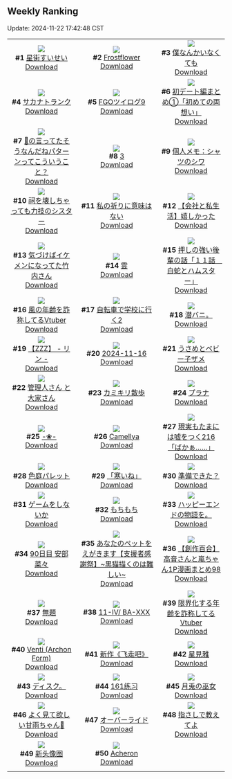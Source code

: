 ## Weekly Ranking
Update: 2024-11-22 17:42:48 CST

|      |      |      |
| :----: | :----: | :----: |
| ![](https://i.pixiv.re/c/240x480/img-master/img/2024/11/15/00/00/42/124301285_p0_master1200.jpg)<br>**#1** [星街すいせい](https://www.pixiv.net/artworks/124301285)<br>[Download](https://i.pixiv.re/img-original/img/2024/11/15/00/00/42/124301285_p0.png) | ![](https://i.pixiv.re/c/240x480/img-master/img/2024/11/17/00/30/14/124366833_p0_master1200.jpg)<br>**#2** [Frostflower](https://www.pixiv.net/artworks/124366833)<br>[Download](https://i.pixiv.re/img-original/img/2024/11/17/00/30/14/124366833_p0.png) | ![](https://i.pixiv.re/c/240x480/img-master/img/2024/11/16/15/08/37/124348674_p0_master1200.jpg)<br>**#3** [僕なんかいなくても](https://www.pixiv.net/artworks/124348674)<br>[Download](https://i.pixiv.re/img-original/img/2024/11/16/15/08/37/124348674_p0.jpg) |
| ![](https://i.pixiv.re/c/240x480/img-master/img/2024/11/15/07/30/02/124309128_p0_master1200.jpg)<br>**#4** [サカナトランク](https://www.pixiv.net/artworks/124309128)<br>[Download](https://i.pixiv.re/img-original/img/2024/11/15/07/30/02/124309128_p0.jpg) | ![](https://i.pixiv.re/c/240x480/img-master/img/2024/11/17/22/11/03/124396655_p0_master1200.jpg)<br>**#5** [FGOツイログ9](https://www.pixiv.net/artworks/124396655)<br>[Download](https://i.pixiv.re/img-original/img/2024/11/17/22/11/03/124396655_p0.jpg) | ![](https://i.pixiv.re/c/240x480/img-master/img/2024/11/18/14/08/14/124347207_p0_master1200.jpg)<br>**#6** [初デート編まとめ①「初めての両想い」](https://www.pixiv.net/artworks/124347207)<br>[Download](https://i.pixiv.re/img-original/img/2024/11/18/14/08/14/124347207_p0.jpg) |
| ![](https://i.pixiv.re/c/240x480/img-master/img/2024/11/15/18/00/07/124319349_p0_master1200.jpg)<br>**#7** [🎀の言ってたそうなんだねパターンってこういうこと？](https://www.pixiv.net/artworks/124319349)<br>[Download](https://i.pixiv.re/img-original/img/2024/11/15/18/00/07/124319349_p0.jpg) | ![](https://i.pixiv.re/c/240x480/img-master/img/2024/11/16/11/31/38/124344011_p0_master1200.jpg)<br>**#8** [3](https://www.pixiv.net/artworks/124344011)<br>[Download](https://i.pixiv.re/img-original/img/2024/11/16/11/31/38/124344011_p0.png) | ![](https://i.pixiv.re/c/240x480/img-master/img/2024/11/16/06/00/05/124339003_p0_master1200.jpg)<br>**#9** [個人メモ：シャツのシワ](https://www.pixiv.net/artworks/124339003)<br>[Download](https://i.pixiv.re/img-original/img/2024/11/16/06/00/05/124339003_p0.jpg) |
| ![](https://i.pixiv.re/c/240x480/img-master/img/2024/11/16/18/25/22/124353752_p0_master1200.jpg)<br>**#10** [祠を壊しちゃっても力技のシスター](https://www.pixiv.net/artworks/124353752)<br>[Download](https://i.pixiv.re/img-original/img/2024/11/16/18/25/22/124353752_p0.jpg) | ![](https://i.pixiv.re/c/240x480/img-master/img/2024/11/17/17/27/45/124386467_p0_master1200.jpg)<br>**#11** [私の祈りに意味はない](https://www.pixiv.net/artworks/124386467)<br>[Download](https://i.pixiv.re/img-original/img/2024/11/17/17/27/45/124386467_p0.jpg) | ![](https://i.pixiv.re/c/240x480/img-master/img/2024/11/15/12/00/12/124312838_p0_master1200.jpg)<br>**#12** [【会社と私生活】嬉しかった](https://www.pixiv.net/artworks/124312838)<br>[Download](https://i.pixiv.re/img-original/img/2024/11/15/12/00/12/124312838_p0.jpg) |
| ![](https://i.pixiv.re/c/240x480/img-master/img/2024/11/16/08/59/23/124341335_p0_master1200.jpg)<br>**#13** [気づけばイケメンになってた竹内さん](https://www.pixiv.net/artworks/124341335)<br>[Download](https://i.pixiv.re/img-original/img/2024/11/16/08/59/23/124341335_p0.jpg) | ![](https://i.pixiv.re/c/240x480/img-master/img/2024/11/16/14/37/28/124347962_p0_master1200.jpg)<br>**#14** [雲](https://www.pixiv.net/artworks/124347962)<br>[Download](https://i.pixiv.re/img-original/img/2024/11/16/14/37/28/124347962_p0.jpg) | ![](https://i.pixiv.re/c/240x480/img-master/img/2024/11/16/00/03/27/124332328_p0_master1200.jpg)<br>**#15** [押しの強い後輩の話「１１話　白蛇とハムスター」](https://www.pixiv.net/artworks/124332328)<br>[Download](https://i.pixiv.re/img-original/img/2024/11/16/00/03/27/124332328_p0.jpg) |
| ![](https://i.pixiv.re/c/240x480/img-master/img/2024/11/16/21/05/56/124359108_p0_master1200.jpg)<br>**#16** [風の年齢を詐称してるVtuber](https://www.pixiv.net/artworks/124359108)<br>[Download](https://i.pixiv.re/img-original/img/2024/11/16/21/05/56/124359108_p0.png) | ![](https://i.pixiv.re/c/240x480/img-master/img/2024/11/16/00/30/02/124333364_p0_master1200.jpg)<br>**#17** [自転車で学校に行く2](https://www.pixiv.net/artworks/124333364)<br>[Download](https://i.pixiv.re/img-original/img/2024/11/16/00/30/02/124333364_p0.jpg) | ![](https://i.pixiv.re/c/240x480/img-master/img/2024/11/16/05/54/01/124338938_p0_master1200.jpg)<br>**#18** [潜バニ。](https://www.pixiv.net/artworks/124338938)<br>[Download](https://i.pixiv.re/img-original/img/2024/11/16/05/54/01/124338938_p0.jpg) |
| ![](https://i.pixiv.re/c/240x480/img-master/img/2024/11/16/09/54/47/124342166_p0_master1200.jpg)<br>**#19** [【ZZZ】 -  リン  -](https://www.pixiv.net/artworks/124342166)<br>[Download](https://i.pixiv.re/img-original/img/2024/11/16/09/54/47/124342166_p0.png) | ![](https://i.pixiv.re/c/240x480/img-master/img/2024/11/16/02/31/59/124336294_p0_master1200.jpg)<br>**#20** [2024-11-16](https://www.pixiv.net/artworks/124336294)<br>[Download](https://i.pixiv.re/img-original/img/2024/11/16/02/31/59/124336294_p0.png) | ![](https://i.pixiv.re/c/240x480/img-master/img/2024/11/16/00/09/43/124332667_p0_master1200.jpg)<br>**#21** [うさめとベビー子ザメ](https://www.pixiv.net/artworks/124332667)<br>[Download](https://i.pixiv.re/img-original/img/2024/11/16/00/09/43/124332667_p0.jpg) |
| ![](https://i.pixiv.re/c/240x480/img-master/img/2024/11/15/08/50/15/124310211_p0_master1200.jpg)<br>**#22** [管理人さん と 大家さん](https://www.pixiv.net/artworks/124310211)<br>[Download](https://i.pixiv.re/img-original/img/2024/11/15/08/50/15/124310211_p0.jpg) | ![](https://i.pixiv.re/c/240x480/img-master/img/2024/11/17/11/08/10/124377265_p0_master1200.jpg)<br>**#23** [カミキリ散歩](https://www.pixiv.net/artworks/124377265)<br>[Download](https://i.pixiv.re/img-original/img/2024/11/17/11/08/10/124377265_p0.jpg) | ![](https://i.pixiv.re/c/240x480/img-master/img/2024/11/16/00/05/17/124332444_p0_master1200.jpg)<br>**#24** [プラナ](https://www.pixiv.net/artworks/124332444)<br>[Download](https://i.pixiv.re/img-original/img/2024/11/16/00/05/17/124332444_p0.jpg) |
| ![](https://i.pixiv.re/c/240x480/img-master/img/2024/11/15/00/01/15/124301359_p0_master1200.jpg)<br>**#25** [-❀-](https://www.pixiv.net/artworks/124301359)<br>[Download](https://i.pixiv.re/img-original/img/2024/11/15/00/01/15/124301359_p0.jpg) | ![](https://i.pixiv.re/c/240x480/img-master/img/2024/11/15/19/13/30/124321813_p0_master1200.jpg)<br>**#26** [Camellya](https://www.pixiv.net/artworks/124321813)<br>[Download](https://i.pixiv.re/img-original/img/2024/11/15/19/13/30/124321813_p0.png) | ![](https://i.pixiv.re/c/240x480/img-master/img/2024/11/17/18/33/53/124387428_p0_master1200.jpg)<br>**#27** [現実もたまには嘘をつく216「ばかぁ……」](https://www.pixiv.net/artworks/124387428)<br>[Download](https://i.pixiv.re/img-original/img/2024/11/17/18/33/53/124387428_p0.jpg) |
| ![](https://i.pixiv.re/c/240x480/img-master/img/2024/11/16/18/23/44/124353710_p0_master1200.jpg)<br>**#28** [色庭パレット](https://www.pixiv.net/artworks/124353710)<br>[Download](https://i.pixiv.re/img-original/img/2024/11/16/18/23/44/124353710_p0.png) | ![](https://i.pixiv.re/c/240x480/img-master/img/2024/11/16/23/51/01/124364919_p0_master1200.jpg)<br>**#29** [「寒いね」](https://www.pixiv.net/artworks/124364919)<br>[Download](https://i.pixiv.re/img-original/img/2024/11/16/23/51/01/124364919_p0.png) | ![](https://i.pixiv.re/c/240x480/img-master/img/2024/11/16/00/06/04/124332491_p0_master1200.jpg)<br>**#30** [準備できた？](https://www.pixiv.net/artworks/124332491)<br>[Download](https://i.pixiv.re/img-original/img/2024/11/16/00/06/04/124332491_p0.png) |
| ![](https://i.pixiv.re/c/240x480/img-master/img/2024/11/16/00/00/07/124331913_p0_master1200.jpg)<br>**#31** [ゲームをしないか](https://www.pixiv.net/artworks/124331913)<br>[Download](https://i.pixiv.re/img-original/img/2024/11/16/00/00/07/124331913_p0.jpg) | ![](https://i.pixiv.re/c/240x480/img-master/img/2024/11/16/00/11/36/124332736_p0_master1200.jpg)<br>**#32** [もちもち](https://www.pixiv.net/artworks/124332736)<br>[Download](https://i.pixiv.re/img-original/img/2024/11/16/00/11/36/124332736_p0.jpg) | ![](https://i.pixiv.re/c/240x480/img-master/img/2024/11/15/19/17/19/124321895_p0_master1200.jpg)<br>**#33** [ハッピーエンドの物語を。](https://www.pixiv.net/artworks/124321895)<br>[Download](https://i.pixiv.re/img-original/img/2024/11/15/19/17/19/124321895_p0.jpg) |
| ![](https://i.pixiv.re/c/240x480/img-master/img/2024/11/16/20/34/18/124357915_p0_master1200.jpg)<br>**#34** [90日目 安部菜々](https://www.pixiv.net/artworks/124357915)<br>[Download](https://i.pixiv.re/img-original/img/2024/11/16/20/34/18/124357915_p0.png) | ![](https://i.pixiv.re/c/240x480/img-master/img/2024/11/16/19/22/02/124355531_p0_master1200.jpg)<br>**#35** [あなたのペットをえがきます【支援者感謝祭】~黒猫描くのは難しい~](https://www.pixiv.net/artworks/124355531)<br>[Download](https://i.pixiv.re/img-original/img/2024/11/16/19/22/02/124355531_p0.jpg) | ![](https://i.pixiv.re/c/240x480/img-master/img/2024/11/16/00/17/21/124332196_p0_master1200.jpg)<br>**#36** [【創作百合】高音さんと嵐ちゃん1P漫画まとめ98](https://www.pixiv.net/artworks/124332196)<br>[Download](https://i.pixiv.re/img-original/img/2024/11/16/00/17/21/124332196_p0.jpg) |
| ![](https://i.pixiv.re/c/240x480/img-master/img/2024/11/15/04/15/41/124306958_p0_master1200.jpg)<br>**#37** [無題](https://www.pixiv.net/artworks/124306958)<br>[Download](https://i.pixiv.re/img-original/img/2024/11/15/04/15/41/124306958_p0.jpg) | ![](https://i.pixiv.re/c/240x480/img-master/img/2024/11/16/01/04/34/124334328_p0_master1200.jpg)<br>**#38** [11-Ⅳ/ BA-ⅩⅩⅩ](https://www.pixiv.net/artworks/124334328)<br>[Download](https://i.pixiv.re/img-original/img/2024/11/16/01/04/34/124334328_p0.png) | ![](https://i.pixiv.re/c/240x480/img-master/img/2024/11/15/21/09/26/124325683_p0_master1200.jpg)<br>**#39** [限界化する年齢を詐称してるVtuber](https://www.pixiv.net/artworks/124325683)<br>[Download](https://i.pixiv.re/img-original/img/2024/11/15/21/09/26/124325683_p0.png) |
| ![](https://i.pixiv.re/c/240x480/img-master/img/2024/11/16/09/46/39/124342045_p0_master1200.jpg)<br>**#40** [Venti (Archon Form)](https://www.pixiv.net/artworks/124342045)<br>[Download](https://i.pixiv.re/img-original/img/2024/11/16/09/46/39/124342045_p0.png) | ![](https://i.pixiv.re/c/240x480/img-master/img/2024/11/16/00/13/41/124332809_p0_master1200.jpg)<br>**#41** [新作《飞走吧》](https://www.pixiv.net/artworks/124332809)<br>[Download](https://i.pixiv.re/img-original/img/2024/11/16/00/13/41/124332809_p0.jpg) | ![](https://i.pixiv.re/c/240x480/img-master/img/2024/11/16/20/00/01/124356640_p0_master1200.jpg)<br>**#42** [星見雅](https://www.pixiv.net/artworks/124356640)<br>[Download](https://i.pixiv.re/img-original/img/2024/11/16/20/00/01/124356640_p0.jpg) |
| ![](https://i.pixiv.re/c/240x480/img-master/img/2024/11/16/09/34/04/124341722_p0_master1200.jpg)<br>**#43** [ディスク。](https://www.pixiv.net/artworks/124341722)<br>[Download](https://i.pixiv.re/img-original/img/2024/11/16/09/34/04/124341722_p0.jpg) | ![](https://i.pixiv.re/c/240x480/img-master/img/2024/11/16/14/19/39/124347604_p0_master1200.jpg)<br>**#44** [161练习](https://www.pixiv.net/artworks/124347604)<br>[Download](https://i.pixiv.re/img-original/img/2024/11/16/14/19/39/124347604_p0.jpg) | ![](https://i.pixiv.re/c/240x480/img-master/img/2024/11/15/00/00/34/124301260_p0_master1200.jpg)<br>**#45** [月兎の巫女](https://www.pixiv.net/artworks/124301260)<br>[Download](https://i.pixiv.re/img-original/img/2024/11/15/00/00/34/124301260_p0.png) |
| ![](https://i.pixiv.re/c/240x480/img-master/img/2024/11/16/18/54/38/124354563_p0_master1200.jpg)<br>**#46** [よく見て欲しい甘雨ちゃん👀](https://www.pixiv.net/artworks/124354563)<br>[Download](https://i.pixiv.re/img-original/img/2024/11/16/18/54/38/124354563_p0.png) | ![](https://i.pixiv.re/c/240x480/img-master/img/2024/11/17/13/29/10/124380531_master1200.jpg)<br>**#47** [オーバーライド](https://www.pixiv.net/artworks/124380531)<br>[Download](https://www.pixiv.net/artworks/124380531) | ![](https://i.pixiv.re/c/240x480/img-master/img/2024/11/17/18/33/17/124388597_p0_master1200.jpg)<br>**#48** [指さしで教えてよ](https://www.pixiv.net/artworks/124388597)<br>[Download](https://i.pixiv.re/img-original/img/2024/11/17/18/33/17/124388597_p0.png) |
| ![](https://i.pixiv.re/c/240x480/img-master/img/2024/11/16/10/55/39/124343309_p0_master1200.jpg)<br>**#49** [新头像图](https://www.pixiv.net/artworks/124343309)<br>[Download](https://i.pixiv.re/img-original/img/2024/11/16/10/55/39/124343309_p0.png) | ![](https://i.pixiv.re/c/240x480/img-master/img/2024/11/17/01/07/02/124367988_p0_master1200.jpg)<br>**#50** [Acheron](https://www.pixiv.net/artworks/124367988)<br>[Download](https://i.pixiv.re/img-original/img/2024/11/17/01/07/02/124367988_p0.png) |
|      |
